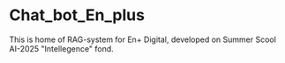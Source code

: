 # Chat_bot_En_plus

This is home of RAG-system for En+ Digital, developed on Summer Scool AI-2025 "Intellegence" fond.